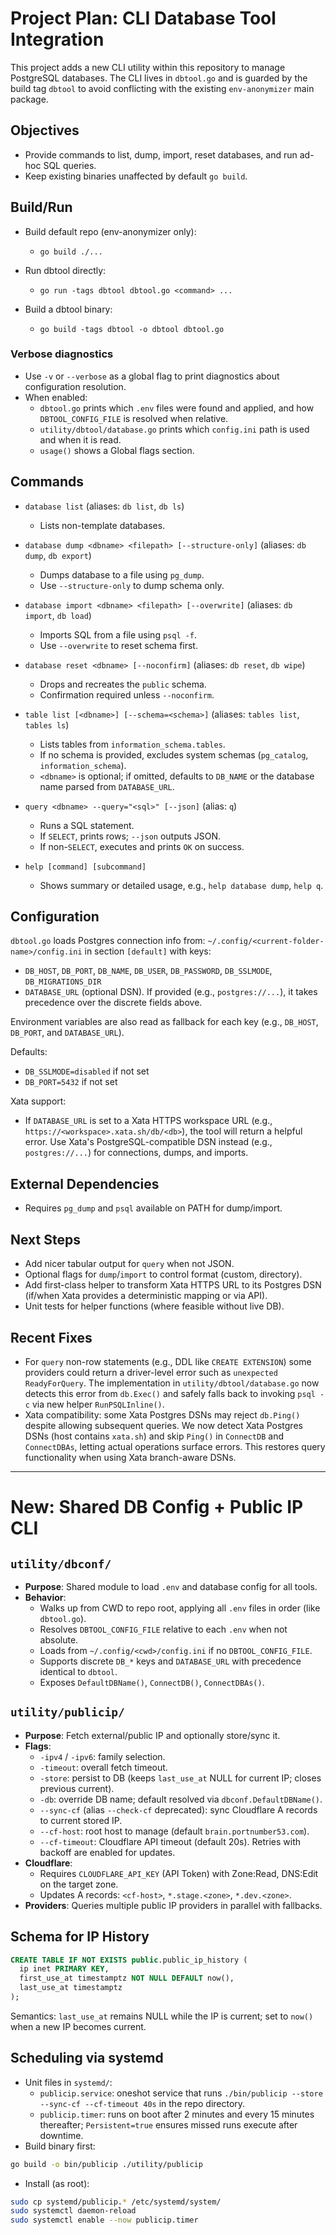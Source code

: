 # Project Plan: CLI Database Tool Integration

This project adds a new CLI utility within this repository to manage PostgreSQL databases. The CLI lives in `dbtool.go` and is guarded by the build tag `dbtool` to avoid conflicting with the existing `env-anonymizer` main package.

## Objectives

- Provide commands to list, dump, import, reset databases, and run ad-hoc SQL queries.
- Keep existing binaries unaffected by default `go build`.

## Build/Run

- Build default repo (env-anonymizer only):
  - `go build ./...`

- Run dbtool directly:
  - `go run -tags dbtool dbtool.go <command> ...`

- Build a dbtool binary:
  - `go build -tags dbtool -o dbtool dbtool.go`

### Verbose diagnostics

- Use `-v` or `--verbose` as a global flag to print diagnostics about configuration resolution.
- When enabled:
  - `dbtool.go` prints which `.env` files were found and applied, and how `DBTOOL_CONFIG_FILE` is resolved when relative.
  - `utility/dbtool/database.go` prints which `config.ini` path is used and when it is read.
  - `usage()` shows a Global flags section.

## Commands

- `database list` (aliases: `db list`, `db ls`)
  - Lists non-template databases.

- `database dump <dbname> <filepath> [--structure-only]` (aliases: `db dump`, `db export`)
  - Dumps database to a file using `pg_dump`.
  - Use `--structure-only` to dump schema only.

- `database import <dbname> <filepath> [--overwrite]` (aliases: `db import`, `db load`)
  - Imports SQL from a file using `psql -f`.
  - Use `--overwrite` to reset schema first.

- `database reset <dbname> [--noconfirm]` (aliases: `db reset`, `db wipe`)
  - Drops and recreates the `public` schema.
  - Confirmation required unless `--noconfirm`.

- `table list [<dbname>] [--schema=<schema>]` (aliases: `tables list`, `tables ls`)
  - Lists tables from `information_schema.tables`.
  - If no schema is provided, excludes system schemas (`pg_catalog`, `information_schema`).
  - `<dbname>` is optional; if omitted, defaults to `DB_NAME` or the database name parsed from `DATABASE_URL`.

- `query <dbname> --query="<sql>" [--json]` (alias: `q`)
  - Runs a SQL statement.
  - If `SELECT`, prints rows; `--json` outputs JSON.
  - If non-`SELECT`, executes and prints `OK` on success.

- `help [command] [subcommand]`
  - Shows summary or detailed usage, e.g., `help database dump`, `help q`.

## Configuration

`dbtool.go` loads Postgres connection info from:
`~/.config/<current-folder-name>/config.ini` in section `[default]` with keys:
- `DB_HOST`, `DB_PORT`, `DB_NAME`, `DB_USER`, `DB_PASSWORD`, `DB_SSLMODE`, `DB_MIGRATIONS_DIR`
- `DATABASE_URL` (optional DSN). If provided (e.g., `postgres://...`), it takes precedence over the discrete fields above.

Environment variables are also read as fallback for each key (e.g., `DB_HOST`, `DB_PORT`, and `DATABASE_URL`).

Defaults:
- `DB_SSLMODE=disabled` if not set
- `DB_PORT=5432` if not set

Xata support:
- If `DATABASE_URL` is set to a Xata HTTPS workspace URL (e.g., `https://<workspace>.xata.sh/db/<db>`), the tool will return a helpful error. Use Xata's PostgreSQL-compatible DSN instead (e.g., `postgres://...`) for connections, dumps, and imports.

## External Dependencies

- Requires `pg_dump` and `psql` available on PATH for dump/import.

## Next Steps

- Add nicer tabular output for `query` when not JSON.
- Optional flags for `dump`/`import` to control format (custom, directory).
- Add first-class helper to transform Xata HTTPS URL to its Postgres DSN (if/when Xata provides a deterministic mapping or via API).
- Unit tests for helper functions (where feasible without live DB).

## Recent Fixes

- For `query` non-row statements (e.g., DDL like `CREATE EXTENSION`) some providers could return a driver-level error such as `unexpected ReadyForQuery`. The implementation in `utility/dbtool/database.go` now detects this error from `db.Exec()` and safely falls back to invoking `psql -c` via new helper `RunPSQLInline()`.
- Xata compatibility: some Xata Postgres DSNs may reject `db.Ping()` despite allowing subsequent queries. We now detect Xata Postgres DSNs (host contains `xata.sh`) and skip `Ping()` in `ConnectDB` and `ConnectDBAs`, letting actual operations surface errors. This restores query functionality when using Xata branch-aware DSNs.

---

# New: Shared DB Config + Public IP CLI

## `utility/dbconf/`

- **Purpose**: Shared module to load `.env` and database config for all tools.
- **Behavior**:
  - Walks up from CWD to repo root, applying all `.env` files in order (like `dbtool.go`).
  - Resolves `DBTOOL_CONFIG_FILE` relative to each `.env` when not absolute.
  - Loads from `~/.config/<cwd>/config.ini` if no `DBTOOL_CONFIG_FILE`.
  - Supports discrete `DB_*` keys and `DATABASE_URL` with precedence identical to `dbtool`.
  - Exposes `DefaultDBName()`, `ConnectDB()`, `ConnectDBAs()`.

## `utility/publicip/`

- **Purpose**: Fetch external/public IP and optionally store/sync it.
- **Flags**:
  - `-ipv4` / `-ipv6`: family selection.
  - `-timeout`: overall fetch timeout.
  - `-store`: persist to DB (keeps `last_use_at` NULL for current IP; closes previous current).
  - `-db`: override DB name; default resolved via `dbconf.DefaultDBName()`.
  - `--sync-cf` (alias `--check-cf` deprecated): sync Cloudflare A records to current stored IP.
  - `--cf-host`: root host to manage (default `brain.portnumber53.com`).
  - `--cf-timeout`: Cloudflare API timeout (default 20s). Retries with backoff are enabled for updates.
- **Cloudflare**:
  - Requires `CLOUDFLARE_API_KEY` (API Token) with Zone:Read, DNS:Edit on the target zone.
  - Updates A records: `<cf-host>`, `*.stage.<zone>`, `*.dev.<zone>`.
- **Providers**: Queries multiple public IP providers in parallel with fallbacks.

## Schema for IP History

```sql
CREATE TABLE IF NOT EXISTS public.public_ip_history (
  ip inet PRIMARY KEY,
  first_use_at timestamptz NOT NULL DEFAULT now(),
  last_use_at timestamptz
);
```

Semantics: `last_use_at` remains NULL while the IP is current; set to `now()` when a new IP becomes current.

## Scheduling via systemd

- Unit files in `systemd/`:
  - `publicip.service`: oneshot service that runs `./bin/publicip --store --sync-cf --cf-timeout 40s` in the repo directory.
  - `publicip.timer`: runs on boot after 2 minutes and every 15 minutes thereafter; `Persistent=true` ensures missed runs execute after downtime.
- Build binary first:
```bash
go build -o bin/publicip ./utility/publicip
```
- Install (as root):
```bash
sudo cp systemd/publicip.* /etc/systemd/system/
sudo systemctl daemon-reload
sudo systemctl enable --now publicip.timer
```
